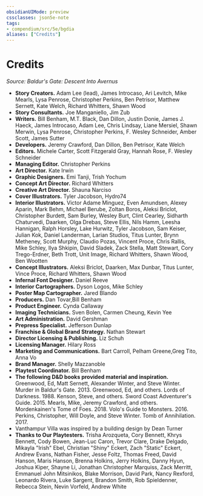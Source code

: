 ```yaml
---
obsidianUIMode: preview
cssclasses: json5e-note
tags:
- compendium/src/5e/bgdia
aliases: ["Credits"]
---
```

# Credits
*Source: Baldur's Gate: Descent Into Avernus* 

- **Story Creators.** Adam Lee (lead), James Introcaso, Ari Levitch, Mike Mearls, Lysa Penrose, Christopher Perkins, Ben Petrisor, Matthew Sernett, Kate Welch, Richard Whitters, Shawn Wood  
- **Story Consultants.** Joe Manganiello, Jim Zub  
- **Writers.** Bill Benham, M.T. Black, Dan Dillon, Justin Donie, James J. Haeck, James Introcaso, Adam Lee, Chris Lindsay, Liane Mersiel, Shawn Merwin, Lysa Penrose, Christopher Perkins, F. Wesley Schneider, Amber Scott, James Sutter  
- **Developers.** Jeremy Crawford, Dan Dillon, Ben Petrisor, Kate Welch  
- **Editors.** Michele Carter, Scott Fitzgerald Gray, Hannah Rose, F. Wesley Schneider  
- **Managing Editor.** Christopher Perkins  
- **Art Director.** Kate Irwin  
- **Graphic Designers.** Emi Tanji, Trish Yochum  
- **Concept Art Director.** Richard Whitters  
- **Creative Art Director.** Shauna Narciso  
- **Cover Illustrators.** Tyler Jacobson, Hydro74  
- **Interior Illustrators.** Victor Adame Minguez, Even Amundsen, Alexey Aparin, Mark Behm, Michael Berube, Zoltan Boros, Aleksi Briclot, Christopher Burdett, Sam Burley, Wesley Burt, Clint Cearley, Sidharth Chaturvedi, Daarken, Olga Drebas, Steve Ellis, Nils Hamm, Leesha Hannigan, Ralph Horsley, Lake Hurwitz, Tyler Jacobson, Sam Keiser, Julian Kok, Daniel Landerman, Larian Studios, Titus Lunter, Brynn Metheney, Scott Murphy, Claudio Pozas, Vincent Proce, Chris Rallis, Mike Schley, Ilya Shkipin, David Sladek, Zack Stella, Matt Stewart, Cory Trego-Erdner, Beth Trott, Unit Image, Richard Whitters, Shawn Wood, Ben Wootten  
- **Concept Illustrators.** Aleksi Briclot, Daarken, Max Dunbar, Titus Lunter, Vince Proce, Richard Whitters, Shawn Wood  
- **Infernal Font Designer.** Daniel Reeve  
- **Interior Cartographers.** Dyson Logos, Mike Schley  
- **Poster Map Cartographer.** Jared Blando  
- **Producers.** Dan Tovar,Bill Benham  
- **Product Engineer.** Cynda Callaway  
- **Imaging Technicians.** Sven Bolen, Carmen Cheung, Kevin Yee  
- **Art Administration.** David Gershman  
- **Prepress Specialist.** Jefferson Dunlap  
- **Franchise & Global Brand Strategy.** Nathan Stewart  
- **Director Licensing & Publishing.** Liz Schuh  
- **Licensing Manager.** Hilary Ross  
- **Marketing and Communications.** Bart Carroll, Pelham Greene,Greg Tito, Anna Vo  
- **Brand Manager.** Shelly Mazzanoble  
- **Playtest Coordinator.** Bill Benham  
- **The following D&D books provided material and inspiration.** Greenwood, Ed, Matt Sernett, Alexander Winter, and Steve Winter. Murder in Baldur's Gate. 2013. Greenwood, Ed, and others. Lords of Darkness. 1988. Kenson, Steve, and others. Sword Coast Adventurer's Guide. 2015. Mearls, Mike, Jeremy Crawford, and others. Mordenkainen's Tome of Foes. 2018. Volo's Guide to Monsters. 2016. Perkins, Christopher, Will Doyle, and Steve Winter. Tomb of Annihilation. 2017.  
- Vanthampur Villa was inspired by a building design by Dean Turner  
- **Thanks to Our Playtesters.** Trisha Arozqueta, Cory Bennett, Khrys Bennett, Cody Bowen, Jean-Luc Caron, Trevor Clare, Drake Delgado, Mikayla "Irish" Ebel, Christian "Shiny" Eckert, Zach "Static" Eckert, Andrew Evans, Nathan Fisher, Jesse Foltz, Thomas Freed, David Hanson, Maris Hanson, Brenna Holkins, Jerry Holkins, Danny Hyun, Joshua Kiper, Shayne Li, Jonathan Christopher Marquiss, Zack Merritt, Emmanuel John Mitsinikos, Blake Morrison, David Park, Nancy Rexford, Leonardo Rivera, Luke Sargent, Brandon Smith, Rob Spieldenner, Rebecca Stein, Nevin Vorfeld, Andrew White